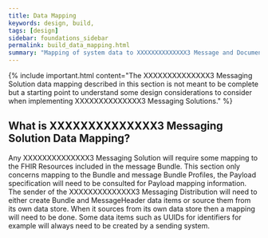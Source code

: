 ```yaml
---
title: Data Mapping
keywords: design, build,
tags: [design]
sidebar: foundations_sidebar
permalink: build_data_mapping.html
summary: "Mapping of system data to XXXXXXXXXXXXXX3 Message and Document resources"
---
```


{% include important.html content="The XXXXXXXXXXXXXX3 Messaging Solution data mapping described in this section is not meant to be complete but a starting point to understand some design considerations to consider when implementing XXXXXXXXXXXXXX3 Messaging Solutions." %}

## What is XXXXXXXXXXXXXX3 Messaging Solution Data Mapping? ##

Any XXXXXXXXXXXXXX3 Messaging Solution will require some mapping to the FHIR Resources included in the message Bundle. This section only concerns mapping to the Bundle and message Bundle Profiles, the Payload specification will need to be consulted for Payload mapping information.
The sender of the XXXXXXXXXXXXXX3 Messaging Distribution will need to either create Bundle and MessageHeader data items or source them from its own data store. When it sources from its own data store then a mapping will need to be done. Some data items such as UUIDs for identifiers for example will always need to be created by a sending system. 

<!--## Existing Systems ##

Pre-existing systems which for example are HL7 V2 based will find lots of guidance on mapping V2 to FHIR Bundles. 

The table below illustrates V2 MSH mapping to FHIR MessageHeader Resource.-->
<!--<table>

<tr>
<th>Element</th>	
<th>V2 segment</th>
<th>Description</th>
</tr>

<tr>
<td>Identifier</td>	
<td>MSH-10</td>	
<td>Message Control ID</td>
</tr>

<tr>
<td>Timestamp</td>	
<td>MSH-7</td>	
<td>Message Date/time</td>
</tr>

<tr>
<td>Event</td>	
<td>MSH-9.2</td>	
<td>observation-provideDerived from the second component of the Message Type field. Its value comes from HL7 table 3</td>
</tr>

<tr>
<td>Source.name</td>	
<td>MSH-3</td>	
<td>Sending application name</td>
</tr>

<tr>
<td>Source.software</td>	
<td>MSH-3</td>	 
<td>Sending application name</td>
</tr>

<tr>
<td>Source.endpoint</td>	
<td>MSH-24</td>	
<td>Sending network address</td>
</tr>

<tr>
<td>Destination.name</td>	
<td>MSH-5</td>	
<td>Receiving application</td>
</tr>

<tr>
<td>Destination.endpoint</td>
<td>MSH-25</td>	
<td>Receiving network address</td>
</tr>

<tr>
<td>data</td>
<td></td>		
<td>References to the ‘root’ Resource of the message.</td>
</tr>

</table>-->

<!--## XXXXXXXXXXXXXX3 Messaging Solution Mapping ##

Other XXXXXXXXXXXXXX3 Messaging Solution considerations are shown below. Please click on the parts of the XXXXXXXXXXXXXX3 Messaging Solution process to continue your XXXXXXXXXXXXXX3 Messaging Solution creation journey.-->

